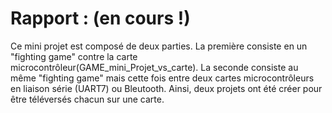 # Rapport : (en cours !)
Ce mini projet est composé de deux parties. La première consiste en un "fighting game" contre la carte microcontrôleur(GAME_mini_Projet_vs_carte). 
La seconde consiste au même "fighting game" mais cette fois entre deux cartes microcontrôleurs en liaison série (UART7) ou Bleutooth.
Ainsi, deux projets ont été créer pour être téléversés chacun sur une carte.
